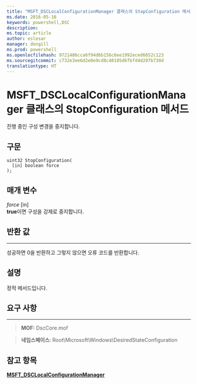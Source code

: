 ```yaml
---
title: "MSFT_DSCLocalConfigurationManager 클래스의 StopConfiguration 메서드"
ms.date: 2016-05-16
keywords: powershell,DSC
description: 
ms.topic: article
author: eslesar
manager: dongill
ms.prod: powershell
ms.openlocfilehash: 9721486cca6f94d6b156c6ee1992eced6652c123
ms.sourcegitcommit: c732e3ee6d2e0e9cd8c40105d6fbfd4d207b730d
translationtype: HT
---
```

# <a name="stopconfiguration-method-of-the-msftdsclocalconfigurationmanager-class"></a>MSFT_DSCLocalConfigurationManager 클래스의 StopConfiguration 메서드

진행 중인 구성 변경을 중지합니다.

<a name="syntax"></a>구문
------

```mof
uint32 StopConfiguration(
  [in] boolean force
);
```

<a name="parameters"></a>매개 변수
----------

*force* \[in\]  
**true**이면 구성을 강제로 중지합니다.

## <a name="return-value"></a>반환 값
------------

성공하면 0을 반환하고 그렇지 않으면 오류 코드를 반환합니다.

## <a name="remarks"></a>설명

정적 메서드입니다.

## <a name="requirements"></a>요구 사항
------------
>**MOF:** DscCore.mof

>**네임스페이스**: Root\Microsoft\Windows\DesiredStateConfiguration


## <a name="see-also"></a>참고 항목


[**MSFT_DSCLocalConfigurationManager**](msft-dsclocalconfigurationmanager.md)


 

 



